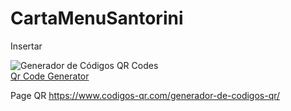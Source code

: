 # CartaMenuSantorini

Insertar
<div id="qrcode">
<img src="https://www.codigos-qr.com/qr/php/qr_img.php?d=https%3A%2F%2Fsanchezcode.github.io%2FCartaMenuSantorini%2Findex.html&s=8&e=m" alt="Generador de Códigos QR Codes"/>
<br/><a href="https://www.codigos-qr.com/en/qr-code-generator/" target="_blank" id"qrgenerator">Qr Code Generator</a>

Page QR
https://www.codigos-qr.com/generador-de-codigos-qr/
